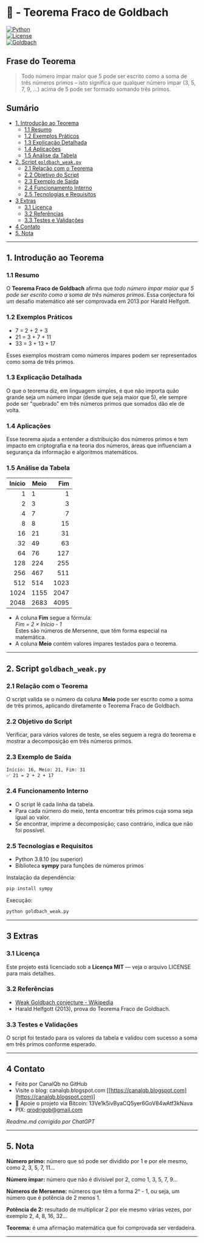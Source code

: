 # 🧠 - Teorema Fraco de Goldbach  
[![Python](https://img.shields.io/badge/Python-3.7%2B-blue.svg)](https://www.python.org/)  
[![License](https://img.shields.io/badge/license-MIT-green)](LICENSE)  
[![Goldbach](https://img.shields.io/badge/Teorema-Fraco%20de%20Goldbach-ff69b4.svg)](https://en.wikipedia.org/wiki/Goldbach%27s_conjecture#Weak_Goldbach_conjecture)

## Frase do Teorema

> Todo número ímpar maior que 5 pode ser escrito como a soma de três números primos – isto significa que qualquer número ímpar (3, 5, 7, 9, ...) acima de 5 pode ser formado somando três primos.

## Sumário

* [1. Introdução ao Teorema](#1-introdução-ao-teorema)  
  * [1.1 Resumo](#11-resumo)  
  * [1.2 Exemplos Práticos](#12-exemplos-práticos)  
  * [1.3 Explicação Detalhada](#13-explicação-detalhada)  
  * [1.4 Aplicações](#14-aplicações)  
  * [1.5 Análise da Tabela](#15-análise-da-tabela)  
* [2. Script `goldbach_weak.py`](#2-script-goldbach_weakpy)  
  * [2.1 Relação com o Teorema](#21-relação-com-o-teorema)  
  * [2.2 Objetivo do Script](#22-objetivo-do-script)  
  * [2.3 Exemplo de Saída](#23-exemplo-de-saída)  
  * [2.4 Funcionamento Interno](#24-funcionamento-interno)  
  * [2.5 Tecnologias e Requisitos](#25-tecnologias-e-requisitos)  
* [3 Extras](#3-extras)  
  * [3.1 Licença](#31-licença)  
  * [3.2 Referências](#32-referencias)  
  * [3.3 Testes e Validações](#33-testes-e-validações)  
* [4 Contato](#4-contato)  
* [5. Nota](#5-nota)  

---

## 1. Introdução ao Teorema

### 1.1 Resumo  
O **Teorema Fraco de Goldbach** afirma que *todo número ímpar maior que 5 pode ser escrito como a soma de três números primos*. Essa conjectura foi um desafio matemático até ser comprovada em 2013 por Harald Helfgott.

### 1.2 Exemplos Práticos  
- 7 = 2 + 2 + 3  
- 21 = 3 + 7 + 11  
- 33 = 3 + 13 + 17  

Esses exemplos mostram como números ímpares podem ser representados como soma de três primos.

### 1.3 Explicação Detalhada  
O que o teorema diz, em linguagem simples, é que não importa quão grande seja um número ímpar (desde que seja maior que 5), ele sempre pode ser "quebrado" em três números primos que somados dão ele de volta.

### 1.4 Aplicações  
Esse teorema ajuda a entender a distribuição dos números primos e tem impacto em criptografia e na teoria dos números, áreas que influenciam a segurança da informação e algoritmos matemáticos.

### 1.5 Análise da Tabela  

| **Início** | **Meio** | **Fim** |  
| ----------:| -------- | -------:|  
| 1          | 1        | 1       |  
| 2          | 3        | 3       |  
| 4          | 7        | 7       |  
| 8          | 8        | 15      |  
| 16         | 21       | 31      |  
| 32         | 49       | 63      |  
| 64         | 76       | 127     |  
| 128        | 224      | 255     |  
| 256        | 467      | 511     |  
| 512        | 514      | 1023    |  
| 1024       | 1155     | 2047    |  
| 2048       | 2683     | 4095    |  

- A coluna **Fim** segue a fórmula:  
  *Fim = 2 × Início - 1*  
  Estes são números de Mersenne, que têm forma especial na matemática.  
- A coluna **Meio** contém valores ímpares testados para o teorema.

---

## 2. Script `goldbach_weak.py`

### 2.1 Relação com o Teorema  
O script valida se o número da coluna **Meio** pode ser escrito como a soma de três primos, aplicando diretamente o Teorema Fraco de Goldbach.

### 2.2 Objetivo do Script  
Verificar, para vários valores de teste, se eles seguem a regra do teorema e mostrar a decomposição em três números primos.

### 2.3 Exemplo de Saída  

```bash
Início: 16, Meio: 21, Fim: 31
✅ 21 = 2 + 2 + 17
````

### 2.4 Funcionamento Interno

* O script lê cada linha da tabela.
* Para cada número do meio, tenta encontrar três primos cuja soma seja igual ao valor.
* Se encontrar, imprime a decomposição; caso contrário, indica que não foi possível.

### 2.5 Tecnologias e Requisitos

* Python 3.8.10 (ou superior)
* Biblioteca **sympy** para funções de números primos

Instalação da dependência:

```bash
pip install sympy
```

Execução:

```bash
python goldbach_weak.py
```

---

## 3 Extras

### 3.1 Licença

Este projeto está licenciado sob a **Licença MIT** — veja o arquivo LICENSE para mais detalhes.

### 3.2 Referências

* [Weak Goldbach conjecture - Wikipedia](https://en.wikipedia.org/wiki/Goldbach%27s_conjecture#Weak_Goldbach_conjecture)
* Harald Helfgott (2013), prova do Teorema Fraco de Goldbach.

### 3.3 Testes e Validações

O script foi testado para os valores da tabela e validou com sucesso a soma em três primos conforme esperado.

---

## 4 Contato

* Feito por CanalQb no GitHub
* Visite o blog: canalqb.blogspot.com \[[https://canalqb.blogspot.com](https://canalqb.blogspot.com)]
* 💸 Apoie o projeto via Bitcoin: 13Ve1k5ivByaCQ5yer6GoV84wAtf3kNava
* PIX: [qrodrigob@gmail.com](mailto:qrodrigob@gmail.com)

*Readme.md corrigido por ChatGPT*

---

## 5. Nota

**Número primo:** número que só pode ser dividido por 1 e por ele mesmo, como 2, 3, 5, 7, 11...

**Número ímpar:** número que não é divisível por 2, como 1, 3, 5, 7, 9...

**Números de Mersenne:** números que têm a forma 2ⁿ - 1, ou seja, um número que é potência de 2 menos 1.

**Potência de 2:** resultado de multiplicar 2 por ele mesmo várias vezes, por exemplo 2, 4, 8, 16, 32...

**Teorema:** é uma afirmação matemática que foi comprovada ser verdadeira.

--- 
